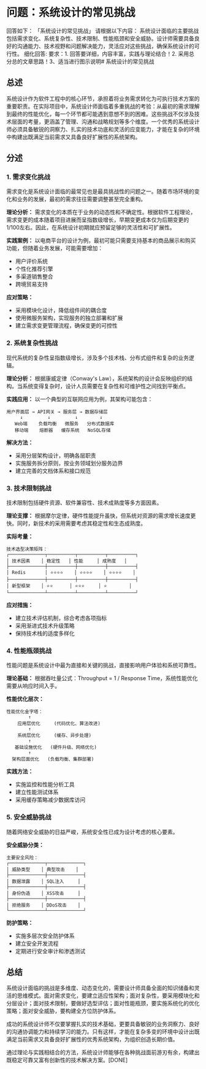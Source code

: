 # 问题：系统设计的常见挑战
回答如下：
「系统设计的常见挑战」 请根据以下内容：
系统设计面临的主要挑战包括需求变化、系统复杂性、技术限制、性能瓶颈和安全威胁。设计师需要具备良好的沟通能力、技术视野和问题解决能力，灵活应对这些挑战，确保系统设计的可行性。
 细化回答: 
 要求：1. 回答要详细，内容丰富，实践与理论结合！2. 采用总分总的文章思路！3、适当进行图示说明# 系统设计的常见挑战

## 总述

系统设计作为软件工程中的核心环节，承担着将业务需求转化为可执行技术方案的重要职责。在实际项目中，系统设计师面临着多重挑战的考验：从最初的需求理解到最终的性能优化，每一个环节都可能遇到意想不到的困难。这些挑战不仅涉及技术层面的考量，更涵盖了管理、沟通和战略规划等多个维度。一个优秀的系统设计师必须具备敏锐的洞察力、扎实的技术功底和灵活的应变能力，才能在复杂的环境中构建出既满足当前需求又具备良好扩展性的系统架构。

## 分述

### 1. 需求变化挑战

需求变化是系统设计面临的最常见也是最具挑战性的问题之一。随着市场环境的变化和业务的发展，最初的需求往往需要调整甚至完全重构。

**理论分析：**
需求变化的本质在于业务的动态性和不确定性。根据软件工程理论，需求变更的成本随着项目进展而呈指数级增长，早期变更成本仅为后期变更的1/100左右。因此，在系统设计初期就应预留足够的灵活性和可扩展性。

**实践案例：**
以电商平台的设计为例，最初可能只需要支持基本的商品展示和购买功能，但随着业务发展，可能需要增加：
- 用户评价系统
- 个性化推荐引擎  
- 多渠道销售整合
- 跨境贸易支持

**应对策略：**
- 采用模块化设计，降低组件间的耦合度
- 使用微服务架构，实现服务的独立部署和扩展
- 建立需求变更管理流程，确保变更的可控性

### 2. 系统复杂性挑战

现代系统的复杂性呈指数级增长，涉及多个技术栈、分布式组件和复杂的业务逻辑。

**理论分析：**
根据康威定律（Conway's Law），系统架构的设计会反映组织的结构。当系统变得复杂时，设计人员需要在复杂性和可维护性之间找到平衡点。

**实践应用：**
以一个典型的互联网应用为例，其架构可能包含：
```
用户界面层 → API网关 → 服务层 → 数据存储层
     ↓         ↓         ↓        ↓
   Web端    负载均衡   微服务   分布式数据库
   移动端    熔断器   缓存系统   NoSQL存储
```

**解决方法：**
- 采用分层架构设计，明确各层职责
- 实施服务拆分原则，按业务领域划分服务边界
- 建立完善的文档体系和接口规范

### 3. 技术限制挑战

技术限制包括硬件资源、软件兼容性、技术成熟度等多方面因素。

**理论支撑：**
根据摩尔定律，硬件性能提升虽快，但系统对资源的需求增长速度更快。同时，新技术的采用需要考虑其稳定性和生态成熟度。

**实际考量：**
```
技术选型决策矩阵：
┌─────────────┬──────────┬──────────┬──────────┐
│ 技术因素    │ 稳定性   │ 性能     │ 成熟度   │
├─────────────┼──────────┼──────────┼──────────┤
│ Redis       │ ⭐⭐⭐⭐    │ ⭐⭐⭐⭐    │ ⭐⭐⭐⭐    │
├─────────────┼──────────┼──────────┼──────────┤
│ 新型框架    │ ⭐⭐      │ ⭐⭐⭐     │ ⭐        │
└─────────────┴──────────┴──────────┴──────────┘
```

**应对措施：**
- 建立技术评估机制，综合考虑各项指标
- 采用渐进式技术升级策略
- 保持技术栈的适度多样化

### 4. 性能瓶颈挑战

性能问题是系统设计中最为直接和关键的挑战，直接影响用户体验和系统可靠性。

**理论基础：**
根据吞吐量公式：Throughput = 1 / Response Time，系统性能优化需要从响应时间入手。

**性能优化层次：**
```
性能优化金字塔：
        ↑
    应用层优化     (代码优化、算法改进)
        ↑
    系统层优化     (缓存、异步处理)
        ↑
   基础设施优化   (硬件升级、网络优化)
        ↑
  架构层面优化   (负载均衡、集群部署)
```

**实践方法：**
- 实施监控和性能分析工具
- 建立性能测试体系
- 采用缓存策略减少数据库访问

### 5. 安全威胁挑战

随着网络安全威胁的日益严峻，系统安全性已成为设计考虑的核心要素。

**安全威胁分类：**
```
主要安全风险：
┌─────────────┬─────────────┐
│ 威胁类型    │ 典型攻击    │
├─────────────┼─────────────┤
│ 数据泄露    │ SQL注入     │
├─────────────┼─────────────┤
│ 身份伪造    │ XSS攻击     │
├─────────────┼─────────────┤
│ 拒绝服务    │ DDoS攻击    │
└─────────────┴─────────────┘
```

**防护策略：**
- 实施多层次安全防护体系
- 建立安全开发流程
- 定期进行安全审计和渗透测试

## 总结

系统设计面临的挑战是多维度、动态变化的，需要设计师具备全面的知识储备和灵活的思维模式。面对需求变化，要建立适应性架构；面对复杂性，要采用模块化和分层设计；面对技术限制，要做好选型评估；面对性能瓶颈，要实施系统化的优化策略；面对安全威胁，要构建全方位防护体系。

成功的系统设计师不仅要掌握扎实的技术基础，更要具备敏锐的业务洞察力、良好的沟通协调能力和持续学习的能力。只有这样，才能在复杂多变的环境中设计出既满足当前需求又具备良好扩展性的优秀系统架构，为组织创造长期价值。

通过理论与实践相结合的方法，系统设计师能够在各种挑战面前游刃有余，构建出既稳定可靠又富有创新性的技术解决方案。[DONE]